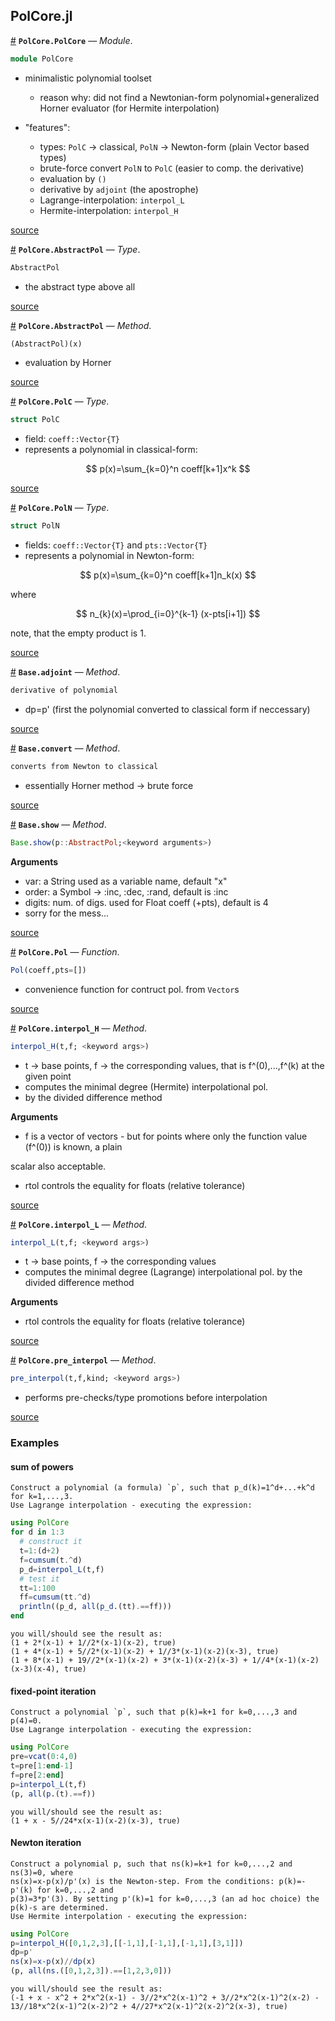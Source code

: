 
<a id='PolCore.jl'></a>

<a id='PolCore.jl-1'></a>

## PolCore.jl

<a id='PolCore.PolCore' href='#PolCore.PolCore'>#</a>
**`PolCore.PolCore`** &mdash; *Module*.



```julia
module PolCore
```

  * minimalistic polynomial toolset

      * reason why: did not find a Newtonian-form polynomial+generalized Horner evaluator (for Hermite interpolation)
  * "features":

      * types: `PolC` -> classical, `PolN` -> Newton-form (plain Vector based types)
      * brute-force convert `PolN` to `PolC` (easier to comp. the derivative)
      * evaluation by `()`
      * derivative by `adjoint` (the apostrophe)
      * Lagrange-interpolation: `interpol_L`
      * Hermite-interpolation: `interpol_H`


<a target='_blank' href='https://github.com/czylabsonasa/PolCore/blob/06f5f8bcac779928003becadeb67d14cc9f936c0/src/PolCore.jl#L4-L16' class='documenter-source'>source</a><br>

<a id='PolCore.AbstractPol' href='#PolCore.AbstractPol'>#</a>
**`PolCore.AbstractPol`** &mdash; *Type*.



```julia
AbstractPol
```

  * the abstract type above all


<a target='_blank' href='https://github.com/czylabsonasa/PolCore/blob/06f5f8bcac779928003becadeb67d14cc9f936c0/src/PolCore.jl#L19-L23' class='documenter-source'>source</a><br>

<a id='PolCore.AbstractPol-Tuple{Any}' href='#PolCore.AbstractPol-Tuple{Any}'>#</a>
**`PolCore.AbstractPol`** &mdash; *Method*.



```julia
(AbstractPol)(x)
```

  * evaluation by Horner


<a target='_blank' href='https://github.com/czylabsonasa/PolCore/blob/06f5f8bcac779928003becadeb67d14cc9f936c0/src/PolCore.jl#L91-L95' class='documenter-source'>source</a><br>

<a id='PolCore.PolC' href='#PolCore.PolC'>#</a>
**`PolCore.PolC`** &mdash; *Type*.



```julia
struct PolC
```

  * field: `coeff::Vector{T}`
  * represents a polynomial in classical-form:

$$
p(x)=\sum_{k=0}^n coeff[k+1]x^k
$$


<a target='_blank' href='https://github.com/czylabsonasa/PolCore/blob/06f5f8bcac779928003becadeb67d14cc9f936c0/src/PolCore.jl#L27-L35' class='documenter-source'>source</a><br>

<a id='PolCore.PolN' href='#PolCore.PolN'>#</a>
**`PolCore.PolN`** &mdash; *Type*.



```julia
struct PolN
```

  * fields: `coeff::Vector{T}` and `pts::Vector{T}`
  * represents a polynomial in Newton-form:

$$
p(x)=\sum_{k=0}^n coeff[k+1]n_k(x)
$$

where

$$
n_{k}(x)=\prod_{i=0}^{k-1} (x-pts[i+1])
$$

note, that the empty product is 1.


<a target='_blank' href='https://github.com/czylabsonasa/PolCore/blob/06f5f8bcac779928003becadeb67d14cc9f936c0/src/PolCore.jl#L42-L55' class='documenter-source'>source</a><br>

<a id='Base.adjoint-Tuple{PolCore.AbstractPol}' href='#Base.adjoint-Tuple{PolCore.AbstractPol}'>#</a>
**`Base.adjoint`** &mdash; *Method*.



```julia
derivative of polynomial
```

  * dp=p' (first the polynomial converted to classical form if neccessary)


<a target='_blank' href='https://github.com/czylabsonasa/PolCore/blob/06f5f8bcac779928003becadeb67d14cc9f936c0/src/tools.jl#L1-L5' class='documenter-source'>source</a><br>

<a id='Base.convert-Tuple{Type{PolC}, PolN}' href='#Base.convert-Tuple{Type{PolC}, PolN}'>#</a>
**`Base.convert`** &mdash; *Method*.



```julia
converts from Newton to classical
```

  * essentially Horner method -> brute force


<a target='_blank' href='https://github.com/czylabsonasa/PolCore/blob/06f5f8bcac779928003becadeb67d14cc9f936c0/src/tools.jl#L25-L29' class='documenter-source'>source</a><br>

<a id='Base.show-Tuple{IO, PolCore.AbstractPol}' href='#Base.show-Tuple{IO, PolCore.AbstractPol}'>#</a>
**`Base.show`** &mdash; *Method*.



```julia
Base.show(p::AbstractPol;<keyword arguments>)
```

**Arguments**

  * var: a String used as a variable name, default "x"
  * order: a Symbol -> :inc, :dec, :rand, default is :inc
  * digits: num. of digs. used for Float coeff (+pts), default is 4
  * sorry for the mess...


<a target='_blank' href='https://github.com/czylabsonasa/PolCore/blob/06f5f8bcac779928003becadeb67d14cc9f936c0/src/io.jl#L22-L30' class='documenter-source'>source</a><br>

<a id='PolCore.Pol' href='#PolCore.Pol'>#</a>
**`PolCore.Pol`** &mdash; *Function*.



```julia
Pol(coeff,pts=[])
```

  * convenience function for contruct pol. from `Vector`s


<a target='_blank' href='https://github.com/czylabsonasa/PolCore/blob/06f5f8bcac779928003becadeb67d14cc9f936c0/src/PolCore.jl#L64-L68' class='documenter-source'>source</a><br>

<a id='PolCore.interpol_H-Tuple{Any, Any}' href='#PolCore.interpol_H-Tuple{Any, Any}'>#</a>
**`PolCore.interpol_H`** &mdash; *Method*.



```julia
interpol_H(t,f; <keyword args>)
```

  * t -> base points, f -> the corresponding values, that is f^(0),...,f^(k) at the given point
  * computes the minimal degree (Hermite) interpolational pol.
  * by the divided difference method

**Arguments**

  * f is a vector of vectors - but for points where only the function value (f^(0)) is known, a plain

scalar also acceptable.

  * rtol controls the equality for floats (relative tolerance)


<a target='_blank' href='https://github.com/czylabsonasa/PolCore/blob/06f5f8bcac779928003becadeb67d14cc9f936c0/src/interpol.jl#L80-L92' class='documenter-source'>source</a><br>

<a id='PolCore.interpol_L-Tuple{Any, Any}' href='#PolCore.interpol_L-Tuple{Any, Any}'>#</a>
**`PolCore.interpol_L`** &mdash; *Method*.



```julia
interpol_L(t,f; <keyword args>)
```

  * t -> base points, f -> the corresponding values
  * computes the minimal degree (Lagrange) interpolational pol. by the divided difference method

**Arguments**

  * rtol controls the equality for floats (relative tolerance)


<a target='_blank' href='https://github.com/czylabsonasa/PolCore/blob/06f5f8bcac779928003becadeb67d14cc9f936c0/src/interpol.jl#L50-L59' class='documenter-source'>source</a><br>

<a id='PolCore.pre_interpol-Tuple{Any, Any, String}' href='#PolCore.pre_interpol-Tuple{Any, Any, String}'>#</a>
**`PolCore.pre_interpol`** &mdash; *Method*.



```julia
pre_interpol(t,f,kind; <keyword args>)
```

  * performs pre-checks/type promotions before interpolation


<a target='_blank' href='https://github.com/czylabsonasa/PolCore/blob/06f5f8bcac779928003becadeb67d14cc9f936c0/src/interpol.jl#L1-L5' class='documenter-source'>source</a><br>


<a id='Examples'></a>

<a id='Examples-1'></a>

### Examples


<a id='sum-of-powers'></a>

<a id='sum-of-powers-1'></a>

#### sum of powers


```
Construct a polynomial (a formula) `p`, such that p_d(k)=1^d+...+k^d for k=1,...,3.
Use Lagrange interpolation - executing the expression:
```


```julia
using PolCore
for d in 1:3
  # construct it
  t=1:(d+2)
  f=cumsum(t.^d)
  p_d=interpol_L(t,f)
  # test it
  tt=1:100
  ff=cumsum(tt.^d)
  println((p_d, all(p_d.(tt).==ff)))
end
```


```
you will/should see the result as:
(1 + 2*(x-1) + 1//2*(x-1)(x-2), true)
(1 + 4*(x-1) + 5//2*(x-1)(x-2) + 1//3*(x-1)(x-2)(x-3), true)
(1 + 8*(x-1) + 19//2*(x-1)(x-2) + 3*(x-1)(x-2)(x-3) + 1//4*(x-1)(x-2)(x-3)(x-4), true)
```


<a id='fixed-point-iteration'></a>

<a id='fixed-point-iteration-1'></a>

#### fixed-point iteration


```
Construct a polynomial `p`, such that p(k)=k+1 for k=0,...,3 and p(4)=0. 
Use Lagrange interpolation - executing the expression:
```


```julia
using PolCore
pre=vcat(0:4,0)
t=pre[1:end-1]
f=pre[2:end]
p=interpol_L(t,f)
(p, all(p.(t).==f))
```


```
you will/should see the result as:
(1 + x - 5//24*x(x-1)(x-2)(x-3), true)
```


<a id='Newton-iteration'></a>

<a id='Newton-iteration-1'></a>

#### Newton iteration


```
Construct a polynomial p, such that ns(k)=k+1 for k=0,...,2 and ns(3)=0, where 
ns(x)=x-p(x)/p'(x) is the Newton-step. From the conditions: p(k)=-p'(k) for k=0,...,2 and 
p(3)=3*p'(3). By setting p'(k)=1 for k=0,...,3 (an ad hoc choice) the p(k)-s are determined.
Use Hermite interpolation - executing the expression:
```


```julia
using PolCore
p=interpol_H([0,1,2,3],[[-1,1],[-1,1],[-1,1],[3,1]])
dp=p'
ns(x)=x-p(x)//dp(x)
(p, all(ns.([0,1,2,3]).==[1,2,3,0]))
```


```
you will/should see the result as:
(-1 + x - x^2 + 2*x^2(x-1) - 3//2*x^2(x-1)^2 + 3//2*x^2(x-1)^2(x-2) - 13//18*x^2(x-1)^2(x-2)^2 + 4//27*x^2(x-1)^2(x-2)^2(x-3), true)
```

